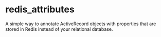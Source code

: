 redis_attributes
================

A simple way to annotate ActiveRecord objects with properties that are stored in Redis instead of your relational database.
